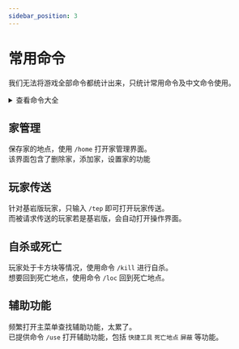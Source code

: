 ```yaml
---
sidebar_position: 3
---
```


# 常用命令

我们无法将游戏全部命令都统计出来，只统计常用命令及中文命令使用。

<details>
<summary>查看命令大全</summary>
  
玩家传送： 
    - 使用命令 `/tep` 打开界面  
    - 输入中文 `传送界面` 同样效果  
    
</details>


## 家管理

保存家的地点，使用 `/home` 打开家管理界面。  
该界面包含了删除家，添加家，设置家的功能

## 玩家传送

针对基岩版玩家，只输入 `/tep` 即可打开玩家传送。  
而被请求传送的玩家若是基岩版，会自动打开操作界面。

## 自杀或死亡

玩家处于卡方块等情况，使用命令 `/kill` 进行自杀。  
想要回到死亡地点，使用命令 `/loc` 回到死亡地点。

## 辅助功能

频繁打开主菜单查找辅助功能，太累了。  
已提供命令 `/use` 打开辅助功能，包括 `快捷工具` `死亡地点` `屏蔽` 等功能。
